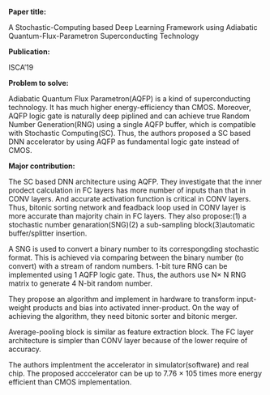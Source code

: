 **Paper title:**

A Stochastic-Computing based Deep Learning Framework using Adiabatic
Quantum-Flux-Parametron Superconducting Technology

**Publication:**

ISCA’19

**Problem to solve:**

Adiabatic Quantum Flux Parametron(AQFP) is a kind of superconducting technology.
It has much higher energy-efficiency than CMOS. Moreover, AQFP logic gate is
naturally deep piplined and can achieve true Random Number Generation(RNG) using
a single AQFP buffer, which is compatible with Stochastic Computing(SC). Thus,
the authors proposed a SC based DNN accelerator by using AQFP as fundamental
logic gate instead of CMOS.

**Major contribution:**

The SC based DNN architecture using AQFP. They investigate that the inner
prodect calculation in FC layers has more number of inputs than that in CONV
layers. And accurate activation function is critical in CONV layers. Thus,
bitonic sorting network and feadback loop used in CONV layer is more accurate
than majority chain in FC layers. They also propose:(1) a stochastic number
genaration(SNG)(2) a sub-sampling block(3)automatic buffer/splitter insertion.

A SNG is used to convert a binary number to its correspongding stochastic
format. This is achieved via comparing between the binary number (to convert)
with a stream of random numbers. 1-bit ture RNG can be implemented using 1 AQFP
logic gate. Thus, the authors use N× N RNG matrix to generate 4 N-bit random
number.

They propose an algorithm and implement in hardware to transform input-weight
products and bias into activated inner-product. On the way of achieving the
algorithm, they need bitonic sorter and bitonic merger.

Average-pooling block is similar as feature extraction block. The FC layer
architecture is simpler than CONV layer because of the lower require of
accuracy.

The authors implentment the accelerator in simulator(software) and real chip.
The proposed acccelerator can be up to 7.76 × 105 times more energy efficient
than CMOS implementation.
